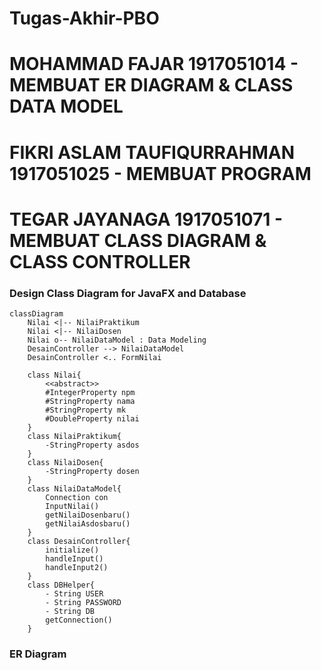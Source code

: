 # Tugas-Akhir-PBO
# MOHAMMAD FAJAR 1917051014 - MEMBUAT ER DIAGRAM & CLASS DATA MODEL
# FIKRI ASLAM TAUFIQURRAHMAN 1917051025 - MEMBUAT PROGRAM
# TEGAR JAYANAGA 1917051071 - MEMBUAT CLASS DIAGRAM & CLASS CONTROLLER

### Design Class Diagram for JavaFX and Database

```mermaid
classDiagram
    Nilai <|-- NilaiPraktikum
    Nilai <|-- NilaiDosen
    Nilai o-- NilaiDataModel : Data Modeling
    DesainController --> NilaiDataModel
    DesainController <.. FormNilai

    class Nilai{
        <<abstract>>
        #IntegerProperty npm
        #StringProperty nama
        #StringProperty mk
        #DoubleProperty nilai
    }
    class NilaiPraktikum{
        -StringProperty asdos
    }
    class NilaiDosen{
        -StringProperty dosen
    }
    class NilaiDataModel{
        Connection con
        InputNilai()
        getNilaiDosenbaru()
        getNilaiAsdosbaru()
    }
    class DesainController{
        initialize()
        handleInput()
        handleInput2()
    }
    class DBHelper{
        - String USER
        - String PASSWORD
        - String DB
        getConnection()
    }
```
### ER Diagram

            
